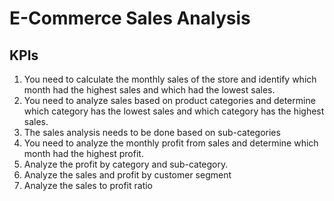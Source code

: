 # E-Commerce Sales Analysis
## KPIs
1. You need to calculate the monthly sales of the store and identify which month had the highest sales and which had the lowest sales.
2. You need to analyze sales based on product categories and determine which category has the lowest sales and which category has the highest sales.
3. The sales analysis needs to be done based on sub-categories
4. You need to analyze the monthly profit from sales and determine which month had the highest profit.
5. Analyze the profit by category and sub-category.
6. Analyze the sales and profit by customer segment
7. Analyze the sales to profit ratio
